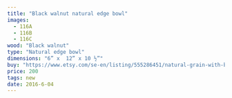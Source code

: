 ```yaml
---
title: "Black walnut natural edge bowl"
images:
  - 116A
  - 116B
  - 116C
wood: "Black walnut"
type: "Natural edge bowl"
dimensions: "6” x  12” x 10 ½”"
buy: "https://www.etsy.com/se-en/listing/555286451/natural-grain-with-bark-black-walnut?ref=shop_home_active_10"
price: 200
tags: new
date: 2016-6-04
---
```


